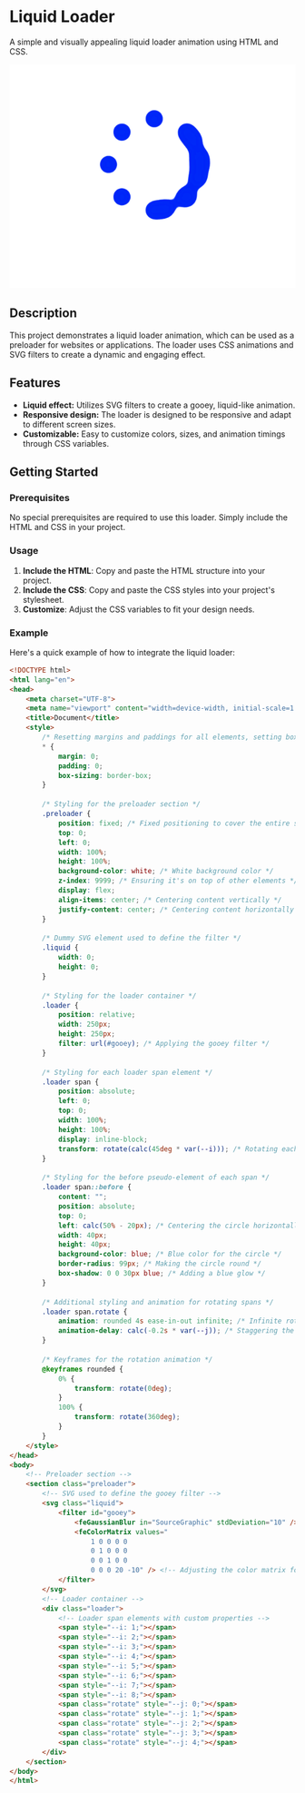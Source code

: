 # Liquid Loader

A simple and visually appealing liquid loader animation using HTML and CSS.

![Preview](https://raw.githubusercontent.com/AshekurRahman/Liquid-Loader/main/preview.png)

## Description

This project demonstrates a liquid loader animation, which can be used as a preloader for websites or applications. The loader uses CSS animations and SVG filters to create a dynamic and engaging effect.

## Features

- **Liquid effect:** Utilizes SVG filters to create a gooey, liquid-like animation.
- **Responsive design:** The loader is designed to be responsive and adapt to different screen sizes.
- **Customizable:** Easy to customize colors, sizes, and animation timings through CSS variables.

## Getting Started

### Prerequisites

No special prerequisites are required to use this loader. Simply include the HTML and CSS in your project.

### Usage

1. **Include the HTML**: Copy and paste the HTML structure into your project.
2. **Include the CSS**: Copy and paste the CSS styles into your project's stylesheet.
3. **Customize**: Adjust the CSS variables to fit your design needs.

### Example

Here's a quick example of how to integrate the liquid loader:

```html
<!DOCTYPE html>
<html lang="en">
<head>
    <meta charset="UTF-8">
    <meta name="viewport" content="width=device-width, initial-scale=1.0">
    <title>Document</title>
    <style>
        /* Resetting margins and paddings for all elements, setting box-sizing to border-box */
        * {
            margin: 0;
            padding: 0;
            box-sizing: border-box;
        }

        /* Styling for the preloader section */
        .preloader {
            position: fixed; /* Fixed positioning to cover the entire screen */
            top: 0;
            left: 0;
            width: 100%;
            height: 100%;
            background-color: white; /* White background color */
            z-index: 9999; /* Ensuring it's on top of other elements */
            display: flex;
            align-items: center; /* Centering content vertically */
            justify-content: center; /* Centering content horizontally */
        }

        /* Dummy SVG element used to define the filter */
        .liquid {
            width: 0;
            height: 0;
        }

        /* Styling for the loader container */
        .loader {
            position: relative;
            width: 250px;
            height: 250px;
            filter: url(#gooey); /* Applying the gooey filter */
        }

        /* Styling for each loader span element */
        .loader span {
            position: absolute;
            left: 0;
            top: 0;
            width: 100%;
            height: 100%;
            display: inline-block;
            transform: rotate(calc(45deg * var(--i))); /* Rotating each span based on the --i variable */
        }

        /* Styling for the before pseudo-element of each span */
        .loader span::before {
            content: "";
            position: absolute;
            top: 0;
            left: calc(50% - 20px); /* Centering the circle horizontally */
            width: 40px;
            height: 40px;
            background-color: blue; /* Blue color for the circle */
            border-radius: 99px; /* Making the circle round */
            box-shadow: 0 0 30px blue; /* Adding a blue glow */
        }

        /* Additional styling and animation for rotating spans */
        .loader span.rotate {
            animation: rounded 4s ease-in-out infinite; /* Infinite rotation animation */
            animation-delay: calc(-0.2s * var(--j)); /* Staggering the animation delays */
        }

        /* Keyframes for the rotation animation */
        @keyframes rounded {
            0% {
                transform: rotate(0deg);
            }
            100% {
                transform: rotate(360deg);
            }
        }
    </style>
</head>
<body>
    <!-- Preloader section -->
    <section class="preloader">
        <!-- SVG used to define the gooey filter -->
        <svg class="liquid"> 
            <filter id="gooey"> 
                <feGaussianBlur in="SourceGraphic" stdDeviation="10" /> <!-- Blurring the source graphic -->
                <feColorMatrix values="
                    1 0 0 0 0
                    0 1 0 0 0
                    0 0 1 0 0
                    0 0 0 20 -10" /> <!-- Adjusting the color matrix for the gooey effect -->
            </filter> 
        </svg>
        <!-- Loader container -->
        <div class="loader">
            <!-- Loader span elements with custom properties -->
            <span style="--i: 1;"></span>
            <span style="--i: 2;"></span>
            <span style="--i: 3;"></span>
            <span style="--i: 4;"></span>
            <span style="--i: 5;"></span>
            <span style="--i: 6;"></span>
            <span style="--i: 7;"></span>
            <span style="--i: 8;"></span>
            <span class="rotate" style="--j: 0;"></span>
            <span class="rotate" style="--j: 1;"></span>
            <span class="rotate" style="--j: 2;"></span>
            <span class="rotate" style="--j: 3;"></span>
            <span class="rotate" style="--j: 4;"></span>
        </div>
    </section>
</body>
</html>
